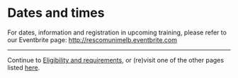 # Dates and times

For dates, information and registration in upcoming training, please refer to our Eventbrite page: http://rescomunimelb.eventbrite.com

---

Continue to [Eligibility and requirements](../eligibility-and-requirements/README.md), or (re)visit one of the other pages listed [here](../SUMMARY.md).

